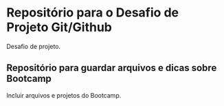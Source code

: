 # Repositório para o Desafio de Projeto Git/Github
Desafio de projeto.  
## Repositório para guardar arquivos e dicas sobre Bootcamp
Incluir arquivos e projetos do Bootcamp.

